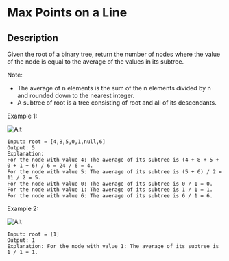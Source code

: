 # Max Points on a Line
## Description

Given the root of a binary tree, return the number of nodes where the value of the node is equal to the average of the values in its subtree.

Note:

- The average of n elements is the sum of the n elements divided by n and rounded down to the nearest integer.
- A subtree of root is a tree consisting of root and all of its descendants.

 

Example 1:

![Alt](https://assets.leetcode.com/uploads/2022/03/15/image-20220315203925-1.png)
```
Input: root = [4,8,5,0,1,null,6]
Output: 5
Explanation: 
For the node with value 4: The average of its subtree is (4 + 8 + 5 + 0 + 1 + 6) / 6 = 24 / 6 = 4.
For the node with value 5: The average of its subtree is (5 + 6) / 2 = 11 / 2 = 5.
For the node with value 0: The average of its subtree is 0 / 1 = 0.
For the node with value 1: The average of its subtree is 1 / 1 = 1.
For the node with value 6: The average of its subtree is 6 / 1 = 6.
```
Example 2:

![Alt](https://assets.leetcode.com/uploads/2022/03/26/image-20220326133920-1.png)
```
Input: root = [1]
Output: 1
Explanation: For the node with value 1: The average of its subtree is 1 / 1 = 1.
```

